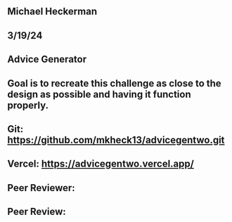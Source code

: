## Michael Heckerman
## 3/19/24
## Advice Generator
## Goal is to recreate this challenge as close to the design as possible and having it function properly.

## Git: https://github.com/mkheck13/advicegentwo.git
## Vercel: https://advicegentwo.vercel.app/


## Peer Reviewer:
## Peer Review:
